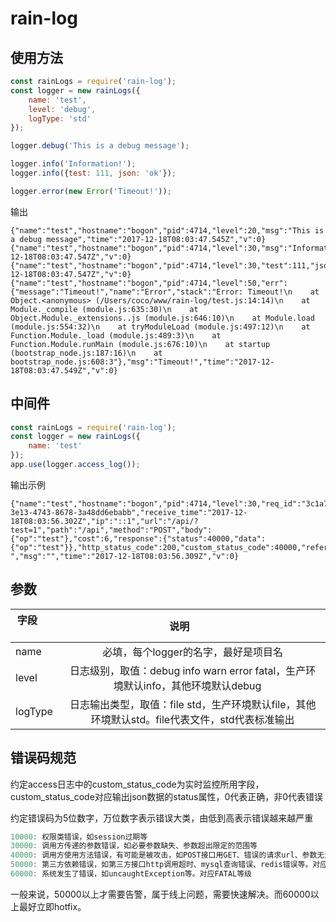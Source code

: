 # rain-log
使用方法
-------
```javascript
const rainLogs = require('rain-log');
const logger = new rainLogs({
    name: 'test',
    level: 'debug',
    logType: 'std'
});

logger.debug('This is a debug message');

logger.info('Information!');
logger.info({test: 111, json: 'ok'});

logger.error(new Error('Timeout!'));
```
输出
```shell
{"name":"test","hostname":"bogon","pid":4714,"level":20,"msg":"This is a debug message","time":"2017-12-18T08:03:47.545Z","v":0}
{"name":"test","hostname":"bogon","pid":4714,"level":30,"msg":"Information!","time":"2017-12-18T08:03:47.547Z","v":0}
{"name":"test","hostname":"bogon","pid":4714,"level":30,"test":111,"json":"ok","msg":"","time":"2017-12-18T08:03:47.547Z","v":0}
{"name":"test","hostname":"bogon","pid":4714,"level":50,"err":{"message":"Timeout!","name":"Error","stack":"Error: Timeout!\n    at Object.<anonymous> (/Users/coco/www/rain-log/test.js:14:14)\n    at Module._compile (module.js:635:30)\n    at Object.Module._extensions..js (module.js:646:10)\n    at Module.load (module.js:554:32)\n    at tryModuleLoad (module.js:497:12)\n    at Function.Module._load (module.js:489:3)\n    at Function.Module.runMain (module.js:676:10)\n    at startup (bootstrap_node.js:187:16)\n    at bootstrap_node.js:608:3"},"msg":"Timeout!","time":"2017-12-18T08:03:47.549Z","v":0}
```

中间件
----
```javascript
const rainLogs = require('rain-log');
const logger = new rainLogs({
    name: 'test'
});
app.use(logger.access_log());
```
输出示例
```shell
{"name":"test","hostname":"bogon","pid":4714,"level":30,"req_id":"3c1a7758-3e13-4743-8678-3a48dd6ebabb","receive_time":"2017-12-18T08:03:56.302Z","ip":"::1","url":"/api/?test=1","path":"/api","method":"POST","body":{"op":"test"},"cost":6,"response":{"status":40000,"data":{"op":"test"}},"http_status_code":200,"custom_status_code":40000,"referer":"-","msg":"","time":"2017-12-18T08:03:56.309Z","v":0}
```

参数
----
|字段         | 说明           |
| ------------- |:-------------:|
| name      | 必填，每个logger的名字，最好是项目名 |
| level      | 日志级别，取值：debug info warn error fatal，生产环境默认info，其他环境默认debug      |
| logType | 日志输出类型，取值：file std，生产环境默认file，其他环境默认std。file代表文件，std代表标准输出      |

错误码规范
----
约定access日志中的custom_status_code为实时监控所用字段，custom_status_code对应输出json数据的status属性，0代表正确，非0代表错误

约定错误码为5位数字，万位数字表示错误大类，由低到高表示错误越来越严重
```javascript
10000: 权限类错误，如session过期等
30000: 调用方传递的参数错误，如必要参数缺失、参数超出限定的范围等
40000: 调用方使用方法错误，有可能是被攻击，如POST接口用GET、错误的请求url、参数无法解码等。对应WARN等级
50000: 第三方依赖错误，如第三方接口http调用超时、mysql查询错误、redis错误等。对应ERROR等级
60000: 系统发生了错误，如uncaughtException等。对应FATAL等级
```
一般来说，50000以上才需要告警，属于线上问题，需要快速解决。而60000以上最好立即hotfix。
